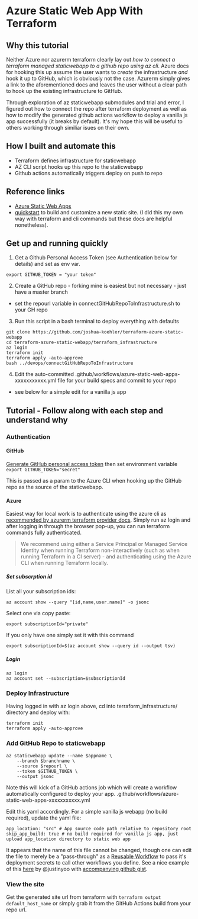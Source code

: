 # Azure Static Web App With Terraform

## Why this tutorial
Neither Azure nor azurerm terraform clearly lay out *how to connect a terraform managed staticwebapp to a github repo using az cli*.  Azure docs for hooking this up assume the user wants to _create_ the infrastructure _and_ hook it up to GitHub, which is obviously not the case.  Azurerm simply gives a link to the aforementioned docs and leaves the user without a clear path to hook up the existing infrastructure to GitHub.

Through exploration of az staticwebapp submodules and trial and error, I figured out how to connect the repo after terraform deployment as well as how to modify the generated github actions workflow to deploy a vanilla js app successfully (it breaks by default).  It's my hope this will be useful to others working through similiar isues on their own.

## How I built and automate this
* Terraform defines infrastructure for staticwebapp
* AZ CLI script hooks up this repo to the staticwebapp
* Github actions automatically triggers deploy on push to repo

## Reference links
* [Azure Static Web Apps](https://docs.microsoft.com/azure/static-web-apps/overview) 
* [quickstart](https://docs.microsoft.com/azure/static-web-apps/getting-started?tabs=vanilla-javascript) to build and customize a new static site. (I did this my own way with terraform and cli commands but these docs are helpful nonetheless).

## Get up and running quickly 

1. Get a Github Personal Access Token (see Authentication below for details) and set as env var.
```
export GITHUB_TOKEN = "your token" 
```

2. Create a GitHub repo - forking mine is easiest but not necessary - just have a master branch
  - set the repourl variable in connectGitHubRepoToInfrastructure.sh to your GH repo

3. Run this script in a bash terminal to deploy everything with defaults
```
git clone https://github.com/joshua-koehler/terraform-azure-static-webapp
cd terraform-azure-static-webapp/terraform_infrastructure
az login
terraform init
terraform apply -auto-approve
bash ../devops/connectGitHubRepoToInfrastructure
```

4. Edit the auto-committed .github/workflows/azure-static-web-apps-xxxxxxxxxxx.yml file for your build specs and commit to your repo
  - see below for a simple edit for a vanilla js app 

## Tutorial - Follow along with each step and understand why

### Authentication

#### GitHub
[Generate GitHub personal access token](https://docs.github.com/en/enterprise-server@3.4/authentication/keeping-your-account-and-data-secure/creating-a-personal-access-token) then set environment variable `export GITHUB_TOKEN="secret"`

This is passed as a param to the Azure CLI when hooking up the GitHub repo as the source of the staticwebapp.

#### Azure
Easiest way for local work is to authenticate using the azure cli as [recommended by azurerm terraform provider docs](https://registry.terraform.io/providers/hashicorp/azurerm/latest/docs/guides/azure_cli).  Simply run az login and after logging in through the browser pop-up, you can run terraform commands fully authenticated.

> We recommend using either a Service Principal or Managed Service Identity when running Terraform non-interactively (such as when running Terraform in a CI server) - and authenticating using the Azure CLI when running Terraform locally.


##### Set subscrption id
List all your subscription ids:
```
az account show --query "[id,name,user.name]" -o jsonc
```

Select one via copy paste:
```
export subscriptionId="private"
```

If you only have one simply set it with this command
```
export subscriptionId=$(az account show --query id --output tsv)
```

##### Login

```
az login
az account set --subscription=$subscriptionId
```

### Deploy Infrastructure

Having logged in with az login above, cd into terraform_infrastructure/ directory and deploy with:
```
terraform init
terraform apply -auto-approve
```

### Add GitHub Repo to staticwebapp
```
az staticwebapp update --name $appname \
	--branch $branchname \
	--source $repourl \
	--token	$GITHUB_TOKEN \
	--output jsonc 
```

Note this will kick of a GitHub actions job which will create a workflow automatically configured to deploy your app.
.github/workflows/azure-static-web-apps-xxxxxxxxxxx.yml

Edit this yaml accordingly.  For a simple vanilla js webapp (no build required), update the yaml file:
```
app_location: "src" # App source code path relative to repository root
skip_app_build: true # no build required for vanilla js app, just upload app_location directory to static web app

```

It appears that the name of this file cannot be changed, though one can edit the file to merely be a "pass-through" as a [Reusable Workflow](https://docs.github.com/en/actions/learn-github-actions/reusing-workflows) to pass it's deployment secrets to call other workflows you define.  See a nice example of this [here](https://devkimchi.com/2021/12/01/refactoring-aswa-github-actions-workflow/) by @justinyoo with [accompanying github gist](https://gist.github.com/justinyoo/3f8de0ebaff5bdd7e41c961ed37b5b53).

### View the site
Get the generated site url from terraform with 
`terraform output default_host_name` or simply grab it from the GitHub Actions build from your repo url.
